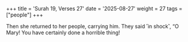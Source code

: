 +++
title = 'Surah 19, Verses 27'
date = '2025-08-27'
weight = 27
tags = ["people"]
+++

Then she returned to her people, carrying him. They said ˹in shock˺, “O Mary! You have certainly done a horrible thing!